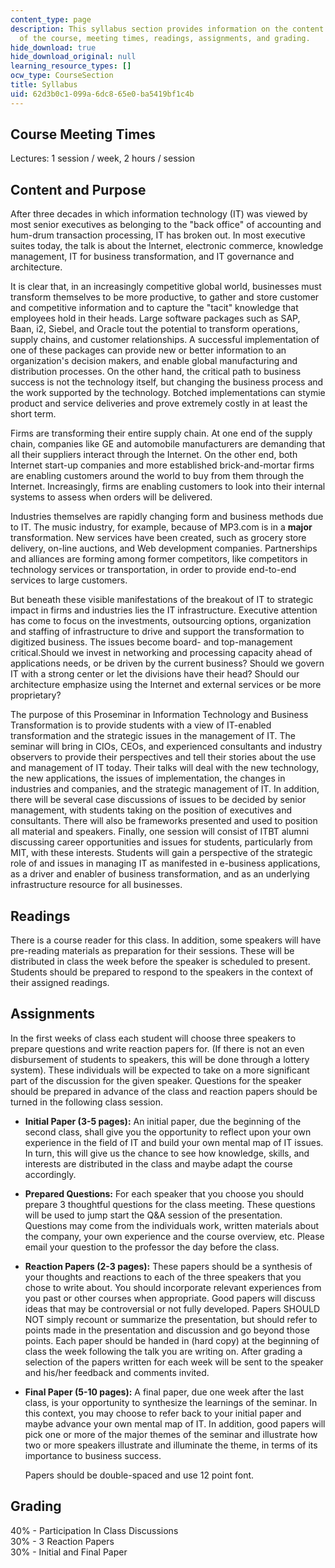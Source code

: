 ```yaml
---
content_type: page
description: This syllabus section provides information on the content and purpose
  of the course, meeting times, readings, assignments, and grading.
hide_download: true
hide_download_original: null
learning_resource_types: []
ocw_type: CourseSection
title: Syllabus
uid: 62d3b0c1-099a-6dc8-65e0-ba5419bf1c4b
---
```


Course Meeting Times
--------------------

Lectures: 1 session / week, 2 hours / session

Content and Purpose
-------------------

After three decades in which information technology (IT) was viewed by most senior executives as belonging to the "back office" of accounting and hum-drum transaction processing, IT has broken out. In most executive suites today, the talk is about the Internet, electronic commerce, knowledge management, IT for business transformation, and IT governance and architecture.

It is clear that, in an increasingly competitive global world, businesses must transform themselves to be more productive, to gather and store customer and competitive information and to capture the "tacit" knowledge that employees hold in their heads. Large software packages such as SAP, Baan, i2, Siebel, and Oracle tout the potential to transform operations, supply chains, and customer relationships. A successful implementation of one of these packages can provide new or better information to an organization's decision makers, and enable global manufacturing and distribution processes. On the other hand, the critical path to business success is not the technology itself, but changing the business process and the work supported by the technology. Botched implementations can stymie product and service deliveries and prove extremely costly in at least the short term.

Firms are transforming their entire supply chain. At one end of the supply chain, companies like GE and automobile manufacturers are demanding that all their suppliers interact through the Internet. On the other end, both Internet start-up companies and more established brick-and-mortar firms are enabling customers around the world to buy from them through the Internet. Increasingly, firms are enabling customers to look into their internal systems to assess when orders will be delivered.

Industries themselves are rapidly changing form and business methods due to IT. The music industry, for example, because of MP3.com is in a **major** transformation. New services have been created, such as grocery store delivery, on-line auctions, and Web development companies. Partnerships and alliances are forming among former competitors, like competitors in technology services or transportation, in order to provide end-to-end services to large customers.

But beneath these visible manifestations of the breakout of IT to strategic impact in firms and industries lies the IT infrastructure. Executive attention has come to focus on the investments, outsourcing options, organization and staffing of infrastructure to drive and support the transformation to digitized business. The issues become board- and top-management critical.Should we invest in networking and processing capacity ahead of applications needs, or be driven by the current business? Should we govern IT with a strong center or let the divisions have their head? Should our architecture emphasize using the Internet and external services or be more proprietary?

The purpose of this Proseminar in Information Technology and Business Transformation is to provide students with a view of IT-enabled transformation and the strategic issues in the management of IT. The seminar will bring in CIOs, CEOs, and experienced consultants and industry observers to provide their perspectives and tell their stories about the use and management of IT today. Their talks will deal with the new technology, the new applications, the issues of implementation, the changes in industries and companies, and the strategic management of IT. In addition, there will be several case discussions of issues to be decided by senior management, with students taking on the position of executives and consultants. There will also be frameworks presented and used to position all material and speakers. Finally, one session will consist of ITBT alumni discussing career opportunities and issues for students, particularly from MIT, with these interests. Students will gain a perspective of the strategic role of and issues in managing IT as manifested in e-business applications, as a driver and enabler of business transformation, and as an underlying infrastructure resource for all businesses.

Readings
--------

There is a course reader for this class. In addition, some speakers will have pre-reading materials as preparation for their sessions. These will be distributed in class the week before the speaker is scheduled to present. Students should be prepared to respond to the speakers in the context of their assigned readings.

Assignments
-----------

In the first weeks of class each student will choose three speakers to prepare questions and write reaction papers for. (If there is not an even disbursement of students to speakers, this will be done through a lottery system). These individuals will be expected to take on a more significant part of the discussion for the given speaker. Questions for the speaker should be prepared in advance of the class and reaction papers should be turned in the following class session.

*   **Initial Paper (3-5 pages):** An initial paper, due the beginning of the second class, shall give you the opportunity to reflect upon your own experience in the field of IT and build your own mental map of IT issues. In turn, this will give us the chance to see how knowledge, skills, and interests are distributed in the class and maybe adapt the course accordingly.
*   **Prepared Questions:** For each speaker that you choose you should prepare 3 thoughtful questions for the class meeting. These questions will be used to jump start the Q&A session of the presentation. Questions may come from the individuals work, written materials about the company, your own experience and the course overview, etc. Please email your question to the professor the day before the class.
*   **Reaction Papers (2-3 pages):** These papers should be a synthesis of your thoughts and reactions to each of the three speakers that you chose to write about. You should incorporate relevant experiences from you past or other courses when appropriate. Good papers will discuss ideas that may be controversial or not fully developed. Papers SHOULD NOT simply recount or summarize the presentation, but should refer to points made in the presentation and discussion and go beyond those points. Each paper should be handed in (hard copy) at the beginning of class the week following the talk you are writing on. After grading a selection of the papers written for each week will be sent to the speaker and his/her feedback and comments invited.
*   **Final Paper (5-10 pages):** A final paper, due one week after the last class, is your opportunity to synthesize the learnings of the seminar. In this context, you may choose to refer back to your initial paper and maybe advance your own mental map of IT. In addition, good papers will pick one or more of the major themes of the seminar and illustrate how two or more speakers illustrate and illuminate the theme, in terms of its importance to business success.  
      
    Papers should be double-spaced and use 12 point font.

Grading
-------

40% - Participation In Class Discussions  
30% - 3 Reaction Papers  
30% - Initial and Final Paper